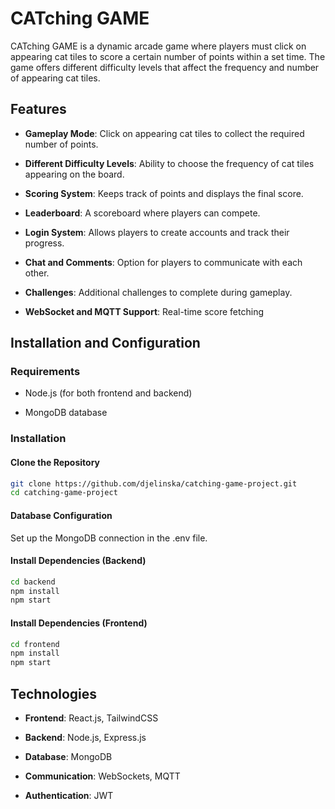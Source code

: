 # CATching GAME

CATching GAME is a dynamic arcade game where players must click on appearing cat tiles to score a certain number of points within a set time. The game offers different difficulty levels that affect the frequency and number of appearing cat tiles.

## Features

- **Gameplay Mode**: Click on appearing cat tiles to collect the required number of points.

- **Different Difficulty Levels**: Ability to choose the frequency of cat tiles appearing on the board.

- **Scoring System**: Keeps track of points and displays the final score.

- **Leaderboard**: A scoreboard where players can compete.

- **Login System**: Allows players to create accounts and track their progress.

- **Chat and Comments**: Option for players to communicate with each other.

- **Challenges**: Additional challenges to complete during gameplay.

- **WebSocket and MQTT Support**: Real-time score fetching

## Installation and Configuration

### Requirements

- Node.js (for both frontend and backend)

- MongoDB database

### Installation

#### Clone the Repository

```sh
git clone https://github.com/djelinska/catching-game-project.git
cd catching-game-project
```

#### Database Configuration

Set up the MongoDB connection in the .env file.

#### Install Dependencies (Backend)

```sh
cd backend
npm install
npm start
```

#### Install Dependencies (Frontend)

```sh
cd frontend
npm install
npm start
```

## Technologies

- **Frontend**: React.js, TailwindCSS

- **Backend**: Node.js, Express.js

- **Database**: MongoDB

- **Communication**: WebSockets, MQTT

- **Authentication**: JWT
